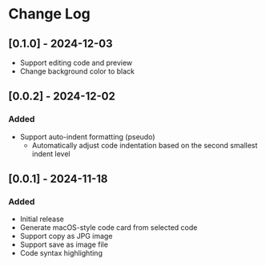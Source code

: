 # Change Log

## [0.1.0] - 2024-12-03
- Support editing code and preview
- Change background color to black

## [0.0.2] - 2024-12-02

### Added
- Support auto-indent formatting (pseudo)
  - Automatically adjust code indentation based on the second smallest indent level

## [0.0.1] - 2024-11-18

### Added
- Initial release
- Generate macOS-style code card from selected code
- Support copy as JPG image
- Support save as image file
- Code syntax highlighting
